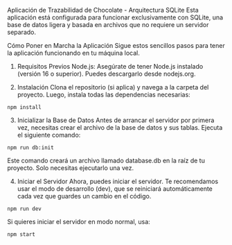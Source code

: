 Aplicación de Trazabilidad de Chocolate - Arquitectura SQLite
Esta aplicación está configurada para funcionar exclusivamente con SQLite, una base de datos ligera y basada en archivos que no requiere un servidor separado.

Cómo Poner en Marcha la Aplicación
Sigue estos sencillos pasos para tener la aplicación funcionando en tu máquina local.

1. Requisitos Previos
Node.js: Asegúrate de tener Node.js instalado (versión 16 o superior). Puedes descargarlo desde nodejs.org.

2. Instalación
Clona el repositorio (si aplica) y navega a la carpeta del proyecto. Luego, instala todas las dependencias necesarias:

```
npm install
```

3. Inicializar la Base de Datos
Antes de arrancar el servidor por primera vez, necesitas crear el archivo de la base de datos y sus tablas. Ejecuta el siguiente comando:

```
npm run db:init
```

Este comando creará un archivo llamado database.db en la raíz de tu proyecto. Solo necesitas ejecutarlo una vez.

4. Iniciar el Servidor
Ahora, puedes iniciar el servidor. Te recomendamos usar el modo de desarrollo (dev), que se reiniciará automáticamente cada vez que guardes un cambio en el código.

```
npm run dev
```

Si quieres iniciar el servidor en modo normal, usa:

```
npm start
```